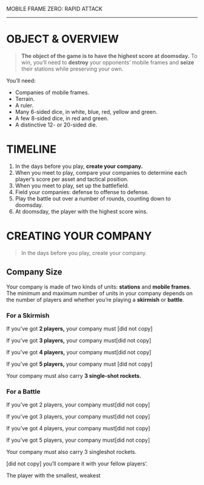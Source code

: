 MOBILE FRAME ZERO: RAPID ATTACK

- - -

OBJECT & OVERVIEW
=================

> **The object of the game is to have the highest score at doomsday.** To win, you’ll need to **destroy** your opponents’ mobile frames and **seize** their stations while preserving your own.

You’ll need:

+ Companies of mobile frames.
+ Terrain.
+ A ruler.
+ Many 6-sided dice, in white, blue, red, yellow and green.
+ A few 8-sided dice, in red and green.
+ A distinctive 12- or 20-sided die.

<!-- 57 -->



TIMELINE
=================

1. In the days before you play, **create your company.**
2. When you meet to play, compare your companies to determine each player’s score per asset and tactical position.
3. When you meet to play, set up the battlefield.
4. Field your companies: defense to offense to defense.
5. Play the battle out over a number of rounds, counting down to doomsday.
6. At doomsday, the player with the highest score wins.

<!-- 58 -->



CREATING YOUR COMPANY
=====================

> In the days before you play, create your company.

Company Size
------------

Your company is made of two kinds of units: **stations** and **mobile frames**. The minimum and maximum number of units in your company depends on the number of players and whether you’re playing a **skirmish** or **battle**.

<!-- 59 -->



### For a **Skirmish** ###

If you’ve got **2 players,** your company must [did not copy]

If you’ve got **3 players,** your company must[did not copy]

If you’ve got **4 players,** your company must[did not copy]

If you’ve got **5 players,** your company must [did not copy]

Your company must also carry **3 single-shot rockets.**


### For a **Battle** ####

If you’ve got 2 players, your company must[did not copy]

If you’ve got 3 players, your company must[did not copy]

If you’ve got 4 players, your company must[did not copy]

If you’ve got 5 players, your company must[did not copy]

Your company must also carry 3 singleshot rockets.

[did not copy] you’ll compare it with your fellow players’.

The player with the smallest, weakest

<!--  60 -->


